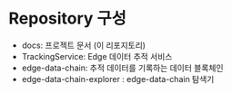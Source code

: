 # Repository 구성

* docs: 프로젝트 문서 (이 리포지토리)
* TrackingService: Edge 데이터 추적 서비스 
* edge-data-chain: 추적 데이터를 기록하는 데이터 블록체인
* edge-data-chain-explorer : edge-data-chain 탐색기
 
